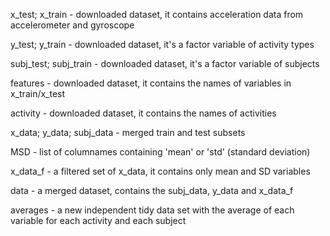 x_test; x_train - downloaded dataset, it contains acceleration data from accelerometer and gyroscope

y_test; y_train - downloaded dataset, it's a factor variable of activity types

subj_test; subj_train - downloaded dataset, it's a factor variable of subjects

features - downloaded dataset, it contains the names of variables in x_train/x_test

activity - downloaded dataset, it contains the names of activities

x_data; y_data; subj_data - merged train and test subsets

MSD - list of columnames containing 'mean' or 'std' (standard deviation)

x_data_f - a filtered set of x_data, it contains only mean and SD variables

data - a merged dataset, contains the subj_data, y_data and x_data_f

averages - a new independent tidy data set with the average of each variable for each activity and each subject

